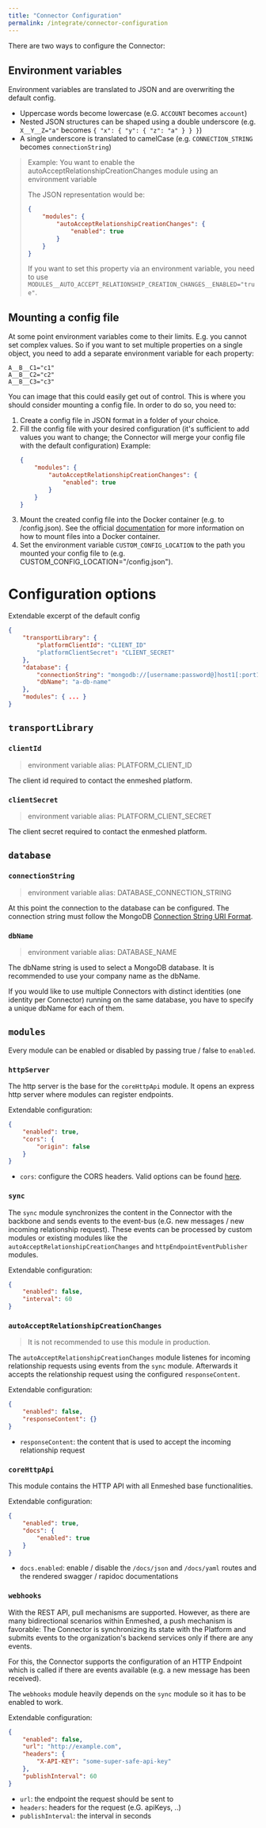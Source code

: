 ```yaml
---
title: "Connector Configuration"
permalink: /integrate/connector-configuration
---
```


There are two ways to configure the Connector:

## Environment variables

Environment variables are translated to JSON and are overwriting the default config.

-   Uppercase words become lowercase (e.G. `ACCOUNT` becomes `account`)
-   Nested JSON structures can be shaped using a double underscore (e.g. `X__Y__Z="a"` becomes `{ "x": { "y": { "z": "a" } } }`)
-   A single underscore is translated to camelCase (e.g. `CONNECTION_STRING` becomes `connectionString`)

> Example: You want to enable the autoAcceptRelationshipCreationChanges module using an environment variable
>
> The JSON representation would be:
>
> ```json
> {
>     "modules": {
>         "autoAcceptRelationshipCreationChanges": {
>             "enabled": true
>         }
>     }
> }
> ```
>
> If you want to set this property via an environment variable, you need to use `MODULES__AUTO_ACCEPT_RELATIONSHIP_CREATION_CHANGES__ENABLED="true"`.

## Mounting a config file

At some point environment variables come to their limits. E.g. you cannot set complex values. So if you want to set multiple properties on a single object, you need to add a separate environment variable for each property:

```text
A__B__C1="c1"
A__B__C2="c2"
A__B__C3="c3"
```

You can image that this could easily get out of control. This is where you should consider mounting a config file. In order to do so, you need to:

1. Create a config file in JSON format in a folder of your choice.
2. Fill the config file with your desired configuration (it's sufficient to add values you want to change; the Connector will merge your config file with the default configuration) Example:
    ```json
    {
        "modules": {
            "autoAcceptRelationshipCreationChanges": {
                "enabled": true
            }
        }
    }
    ```
3. Mount the created config file into the Docker container (e.g. to /config.json). See the official [documentation](https://docs.docker.com/storage/bind-mounts/) for more information on how to mount files into a Docker container.
4. Set the environment variable `CUSTOM_CONFIG_LOCATION` to the path you mounted your config file to (e.g. CUSTOM_CONFIG_LOCATION="/config.json").

# Configuration options

Extendable excerpt of the default config

```json
{
    "transportLibrary": {
        "platformClientId": "CLIENT_ID"
        "platformClientSecret": "CLIENT_SECRET"
    },
    "database": {
        "connectionString": "mongodb://[username:password@]host1[:port1][,...hostN[:portN]][/[defaultauthdb][?options]]",
        "dbName": "a-db-name"
    },
    "modules": { ... }
}
```

## `transportLibrary`

### `clientId`

> environment variable alias: PLATFORM_CLIENT_ID

The client id required to contact the enmeshed platform.

### `clientSecret`

> environment variable alias: PLATFORM_CLIENT_SECRET

The client secret required to contact the enmeshed platform.

## `database`

### `connectionString`

> environment variable alias: DATABASE_CONNECTION_STRING

At this point the connection to the database can be configured. The connection string must follow the MongoDB [Connection String URI Format](https://docs.mongodb.com/manual/reference/connection-string/).

### `dbName`

> environment variable alias: DATABASE_NAME

The dbName string is used to select a MongoDB database. It is recommended to use your company name as the dbName.

If you would like to use multiple Connectors with distinct identities (one identity per Connector) running on the same database, you have to specify a unique dbName for each of them.

## `modules`

Every module can be enabled or disabled by passing true / false to `enabled`.

### `httpServer`

The http server is the base for the `coreHttpApi` module. It opens an express http server where modules can register endpoints.

Extendable configuration:

```json
{
    "enabled": true,
    "cors": {
        "origin": false
    }
}
```

-   `cors`: configure the CORS headers. Valid options can be found [here](https://github.com/expressjs/cors#configuration-options).

### `sync`

The `sync` module synchronizes the content in the Connector with the backbone and sends events to the event-bus (e.G. new messages / new incoming relationship request). These events can be processed by custom modules or existing modules like the `autoAcceptRelationshipCreationChanges` and `httpEndpointEventPublisher` modules.

Extendable configuration:

```json
{
    "enabled": false,
    "interval": 60
}
```

### `autoAcceptRelationshipCreationChanges`

> It is not recommended to use this module in production.

The `autoAcceptRelationshipCreationChanges` module listenes for incoming relationship requests using events from the `sync` module. Afterwards it accepts the relationship request using the configured `responseContent`.

Extendable configuration:

```json
{
    "enabled": false,
    "responseContent": {}
}
```

-   `responseContent`: the content that is used to accept the incoming relationship request

### `coreHttpApi`

This module contains the HTTP API with all Enmeshed base functionalities.

Extendable configuration:

```json
{
    "enabled": true,
    "docs": {
        "enabled": true
    }
}
```

-   `docs.enabled`: enable / disable the `/docs/json` and `/docs/yaml` routes and the rendered swagger / rapidoc documentations

### `webhooks`

With the REST API, pull mechanisms are supported. However, as there are many bidirectional scenarios within Enmeshed, a push mechanism is favorable: The Connector is synchronizing its state with the Platform and submits events to the organization's backend services only if there are any events.

For this, the Connector supports the configuration of an HTTP Endpoint which is called if there are events available (e.g. a new message has been received).

The `webhooks` module heavily depends on the `sync` module so it has to be enabled to work.

Extendable configuration:

```json
{
    "enabled": false,
    "url": "http://example.com",
    "headers": {
        "X-API-KEY": "some-super-safe-api-key"
    },
    "publishInterval": 60
}
```

-   `url`: the endpoint the request should be sent to
-   `headers`: headers for the request (e.G. apiKeys, ..)
-   `publishInterval`: the interval in seconds
